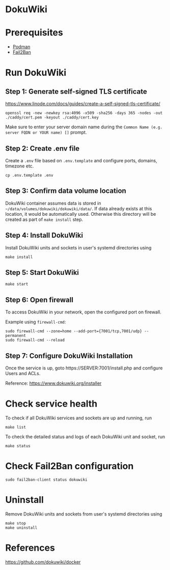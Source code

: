 # DokuWiki

# Prerequisites

-   [Podman](https://podman.io/)
-   [Fail2Ban](https://github.com/fail2ban/fail2ban)

# Run DokuWiki

## Step 1: Generate self-signed TLS certificate

https://www.linode.com/docs/guides/create-a-self-signed-tls-certificate/

```
openssl req -new -newkey rsa:4096 -x509 -sha256 -days 365 -nodes -out ./caddy/cert.pem -keyout ./caddy/cert.key
```

Make sure to enter your server domain name during the `Common Name (e.g. server FQDN or YOUR name) []` prompt.

## Step 2: Create .env file

Create a `.env` file based on `.env.template` and configure ports, domains, timezone etc.

```
cp .env.template .env
```

## Step 3: Confirm data volume location

DokuWiki container assumes data is stored in `~/data/volumes/dokuwiki/dokuwiki/data/`. If data already exists at this location, it would be automatically used. Otherwise this directory will be created as part of `make install` step.

## Step 4: Install DokuWiki

Install DokuWiki units and sockets in user's systemd directories using

```
make install
```

## Step 5: Start DokuWiki

```
make start
```

## Step 6: Open firewall

To access DokuWiki in your network, open the configured port on firewall.

Example using `firewall-cmd`:

```
sudo firewall-cmd --zone=home --add-port={7001/tcp,7001/udp} --permanent
sudo firewall-cmd --reload
```

## Step 7: Configure DokuWiki Installation

Once the service is up, goto https://SERVER:7001/install.php and configure Users and ACLs.

Reference: https://www.dokuwiki.org/installer

# Check service health

To check if all DokuWiki services and sockets are up and running, run

```
make list
```

To check the detailed status and logs of each DokuWiki unit and socket, run

```
make status
```

# Check Fail2Ban configuration

```
sudo fail2ban-client status dokuwiki
```

# Uninstall

Remove DokuWiki units and sockets from user's systemd directories using

```
make stop
make uninstall
```

# References

https://github.com/dokuwiki/docker
